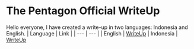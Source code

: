# The Pentagon Official WriteUp

Hello everyone, I have created a write-up in two languages: Indonesia and English.
| Language | Link |
| --- | --- |
| English | [WriteUp](en/README.md)
| Indonesia | [WriteUp](ind/README.md)
